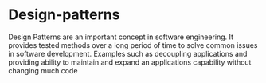 # Design-patterns

Design Patterns are an important concept in software engineering. It provides tested methods over a long period of time to solve common issues in software development. Examples such as decoupling applications and providing ability to maintain and expand an applications capability without changing much code
